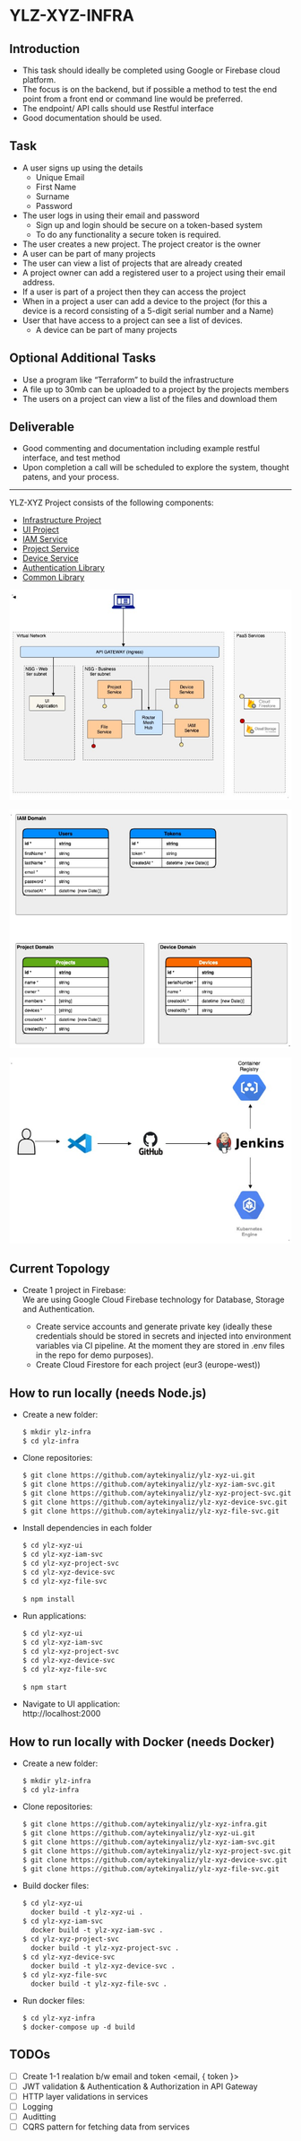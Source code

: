 # YLZ-XYZ-INFRA

## Introduction

* This task should ideally be completed using Google or Firebase cloud platform.
* The focus is on the backend, but if possible a method to test the end point from a front end or command line would be preferred.
* The endpoint/ API calls should use Restful interface
* Good documentation should be used.


## Task

- A user signs up using the details
  * Unique Email
  * First Name
  * Surname
  * Password
- The user logs in using their email and password
  * Sign up and login should be secure on a token-based system
  * To do any functionality a secure token is required.
- The user creates a new project.  The project creator is the owner
- A user can be part of many projects
- The user can view a list of projects that are already created
- A project owner can add a registered user to a project using their email address.
- If a user is part of a project then they can access the project
- When in a project a user can add a device to the project (for this a device is a record consisting of a 5-digit serial number and a Name)
- User that have access to a project can see a list of devices.
  * A device can be part of many projects


## Optional Additional Tasks

- Use a program like “Terraform” to build the infrastructure
- A file up to 30mb can be uploaded to a project by the projects members
- The users on a project can view a list of the files and download them


## Deliverable

- Good commenting and documentation including example restful interface, and test method
- Upon completion a call will be scheduled to explore the system, thought patens, and your process.


- - -

YLZ-XYZ Project consists of the following components:
- [Infrastructure Project](https://github.com/aytekinyaliz/ylz-xyz-infra)
- [UI Project](https://github.com/aytekinyaliz/ylz-xyz-ui)
- [IAM Service](https://github.com/aytekinyaliz/ylz-xyz-iam-svc)
- [Project Service](https://github.com/aytekinyaliz/ylz-xyz-project-svc)
- [Device Service](https://github.com/aytekinyaliz/ylz-xyz-device-svc)
- [Authentication Library](https://github.com/aytekinyaliz/ylz-xyz-auth-mdw)
- [Common Library](https://github.com/aytekinyaliz/ylz-xyz-common-mdw)
  
  
![High-Level Design](./_files/High-Level_Design-Architecture.jpg)

![DB Design](./_files/High-Level_Design-DB.jpg)

![Pipeline process](./_files/High-Level_Design-Pipeline.jpg)


## Current Topology


- Create 1 project in Firebase:  
  We are using Google Cloud Firebase technology for Database, Storage and Authentication.

  * Create service accounts and generate private key (ideally these credentials should be stored in secrets and injected into environment variables via CI pipeline. At the moment they are stored in .env files in the repo for demo purposes).
  * Create Cloud Firestore for each project (eur3 (europe-west))

## How to run locally (needs Node.js)

- Create a new folder:
  ```
  $ mkdir ylz-infra
  $ cd ylz-infra
  ```

- Clone repositories:
  ```
  $ git clone https://github.com/aytekinyaliz/ylz-xyz-ui.git
  $ git clone https://github.com/aytekinyaliz/ylz-xyz-iam-svc.git
  $ git clone https://github.com/aytekinyaliz/ylz-xyz-project-svc.git
  $ git clone https://github.com/aytekinyaliz/ylz-xyz-device-svc.git
  $ git clone https://github.com/aytekinyaliz/ylz-xyz-file-svc.git
  ```

- Install dependencies in each folder
  ```
  $ cd ylz-xyz-ui
  $ cd ylz-xyz-iam-svc
  $ cd ylz-xyz-project-svc
  $ cd ylz-xyz-device-svc
  $ cd ylz-xyz-file-svc

  $ npm install
  ```

- Run applications:
  ```
  $ cd ylz-xyz-ui
  $ cd ylz-xyz-iam-svc
  $ cd ylz-xyz-project-svc
  $ cd ylz-xyz-device-svc
  $ cd ylz-xyz-file-svc

  $ npm start
  ```

- Navigate to UI application:  
  http://localhost:2000

## How to run locally with Docker (needs Docker)

- Create a new folder:
  ```
  $ mkdir ylz-infra
  $ cd ylz-infra
  ```

- Clone repositories:
  ```
  $ git clone https://github.com/aytekinyaliz/ylz-xyz-infra.git
  $ git clone https://github.com/aytekinyaliz/ylz-xyz-ui.git
  $ git clone https://github.com/aytekinyaliz/ylz-xyz-iam-svc.git
  $ git clone https://github.com/aytekinyaliz/ylz-xyz-project-svc.git
  $ git clone https://github.com/aytekinyaliz/ylz-xyz-device-svc.git
  $ git clone https://github.com/aytekinyaliz/ylz-xyz-file-svc.git
  ```

- Build docker files:
  ```
  $ cd ylz-xyz-ui
    docker build -t ylz-xyz-ui .
  $ cd ylz-xyz-iam-svc
    docker build -t ylz-xyz-iam-svc .
  $ cd ylz-xyz-project-svc
    docker build -t ylz-xyz-project-svc .
  $ cd ylz-xyz-device-svc
    docker build -t ylz-xyz-device-svc .
  $ cd ylz-xyz-file-svc
    docker build -t ylz-xyz-file-svc .
  ```

- Run docker files:
  ```
  $ cd ylz-xyz-infra
  $ docker-compose up -d build
  ```


## TODOs

- [ ] Create 1-1 realation b/w email and token <email, { token }>
- [ ] JWT validation & Authentication & Authorization in API Gateway
- [ ] HTTP layer validations in services
- [ ] Logging
- [ ] Auditting
- [ ] CQRS pattern for fetching data from services
